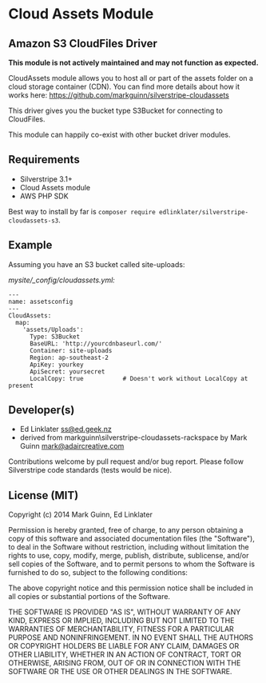 Cloud Assets Module
===================
Amazon S3 CloudFiles Driver
---------------------------

**This module is not actively maintained and may not function as expected.**

CloudAssets module allows you to host all or part of the assets folder on a cloud storage container (CDN).
You can find more details about how it works here: <https://github.com/markguinn/silverstripe-cloudassets>

This driver gives you the bucket type S3Bucket for connecting to CloudFiles.

This module can happily co-exist with other bucket driver modules.


Requirements
------------
- Silverstripe 3.1+
- Cloud Assets module
- AWS PHP SDK

Best way to install by far is `composer require edlinklater/silverstripe-cloudassets-s3`.


Example
-------
Assuming you have an S3 bucket called site-uploads:

*mysite/_config/cloudassets.yml:*
```
---
name: assetsconfig
---
CloudAssets:
  map:
    'assets/Uploads':
      Type: S3Bucket
      BaseURL: 'http://yourcdnbaseurl.com/'
      Container: site-uploads
      Region: ap-southeast-2
      ApiKey: yourkey
      ApiSecret: yoursecret
      LocalCopy: true           # Doesn't work without LocalCopy at present
```


Developer(s)
------------
- Ed Linklater <ss@ed.geek.nz>
- derived from markguinn\silverstripe-cloudassets-rackspace by Mark Guinn <mark@adaircreative.com>

Contributions welcome by pull request and/or bug report.
Please follow Silverstripe code standards (tests would be nice).


License (MIT)
-------------
Copyright (c) 2014 Mark Guinn, Ed Linklater

Permission is hereby granted, free of charge, to any person obtaining a copy of
this software and associated documentation files (the "Software"), to deal in
the Software without restriction, including without limitation the rights to use,
copy, modify, merge, publish, distribute, sublicense, and/or sell copies of the
Software, and to permit persons to whom the Software is furnished to do so, subject
to the following conditions:

The above copyright notice and this permission notice shall be included in all copies
or substantial portions of the Software.

THE SOFTWARE IS PROVIDED "AS IS", WITHOUT WARRANTY OF ANY KIND, EXPRESS OR IMPLIED,
INCLUDING BUT NOT LIMITED TO THE WARRANTIES OF MERCHANTABILITY, FITNESS FOR A PARTICULAR
PURPOSE AND NONINFRINGEMENT. IN NO EVENT SHALL THE AUTHORS OR COPYRIGHT HOLDERS BE LIABLE
FOR ANY CLAIM, DAMAGES OR OTHER LIABILITY, WHETHER IN AN ACTION OF CONTRACT, TORT OR
OTHERWISE, ARISING FROM, OUT OF OR IN CONNECTION WITH THE SOFTWARE OR THE USE OR OTHER
DEALINGS IN THE SOFTWARE.
